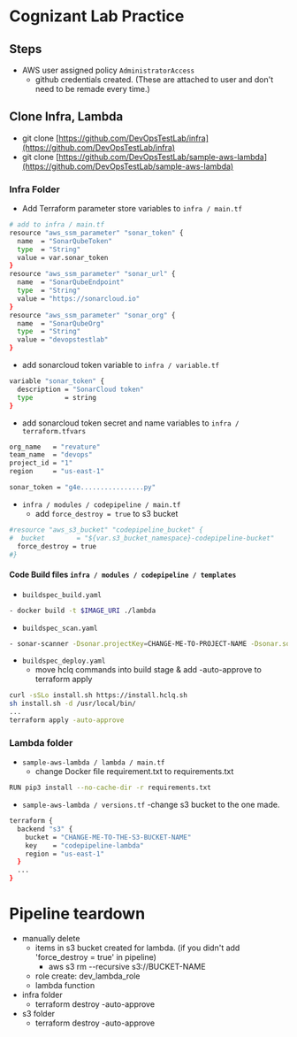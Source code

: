 # Cognizant Lab Practice

## Steps
- AWS user assigned policy `AdministratorAccess`
  - github credentials created. (These are attached to user and don't need to be remade every time.)

## Clone Infra, Lambda
- git clone [https://github.com/DevOpsTestLab/infra](https://github.com/DevOpsTestLab/infra)
- git clone [https://github.com/DevOpsTestLab/sample-aws-lambda](https://github.com/DevOpsTestLab/sample-aws-lambda)

### Infra Folder
- Add Terraform parameter store variables to `infra / main.tf`
```sh
# add to infra / main.tf
resource "aws_ssm_parameter" "sonar_token" {
  name  = "SonarQubeToken"
  type  = "String"
  value = var.sonar_token
}
resource "aws_ssm_parameter" "sonar_url" {
  name  = "SonarQubeEndpoint"
  type  = "String"
  value = "https://sonarcloud.io"
}
resource "aws_ssm_parameter" "sonar_org" {
  name  = "SonarQubeOrg"
  type  = "String"
  value = "devopstestlab"
}
```
- add sonarcloud token variable to `infra / variable.tf`
```sh
variable "sonar_token" {
  description = "SonarCloud token"
  type        = string
}
```
- add sonarcloud token secret and name variables to `infra / terraform.tfvars`
```sh
org_name   = "revature"
team_name  = "devops"
project_id = "1"
region     = "us-east-1"

sonar_token = "g4e................py"
```
- `infra / modules / codepipeline / main.tf`
  - add `force_destroy = true` to s3 bucket
```sh
#resource "aws_s3_bucket" "codepipeline_bucket" {
#  bucket        = "${var.s3_bucket_namespace}-codepipeline-bucket"
  force_destroy = true
#}

```
#### Code Build files `infra / modules / codepipeline / templates`
- `buildspec_build.yaml`
```sh
- docker build -t $IMAGE_URI ./lambda
```

- `buildspec_scan.yaml`
```sh
- sonar-scanner -Dsonar.projectKey=CHANGE-ME-TO-PROJECT-NAME -Dsonar.sources=. -Dsonar.login=${SONARQUBE_TOKEN} -Dsonar.organization=${SONAR_ORG} -Dsonar.host.url=${SONARQUBE_ENDPOINT}
```

- `buildspec_deploy.yaml`
  - move hclq commands into build stage & add -auto-approve to terraform apply
```sh
curl -sSLo install.sh https://install.hclq.sh
sh install.sh -d /usr/local/bin/
...
terraform apply -auto-approve
```


### Lambda folder
- `sample-aws-lambda / lambda / main.tf`
  - change Docker file requirement.txt to requirements.txt
```sh
RUN pip3 install --no-cache-dir -r requirements.txt
```
- `sample-aws-lambda / versions.tf`
  -change s3 bucket to the one made.
```sh
terraform {
  backend "s3" {
    bucket = "CHANGE-ME-TO-THE-S3-BUCKET-NAME"
    key    = "codepipeline-lambda"
    region = "us-east-1"
  }
  ...
}
```


# Pipeline teardown
- manually delete
  - items in s3 bucket created for lambda. (if you didn't add 'force_destroy = true' in pipeline)
    - aws s3 rm --recursive s3://BUCKET-NAME
  - role create: dev_lambda_role
  - lambda function
- infra folder
  - terraform destroy -auto-approve
- s3 folder
  - terraform destroy -auto-approve
